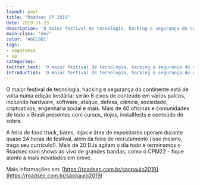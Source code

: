 ```yaml
---
layout: post
title: "Roadsec SP 2019"
date: 2019-11-23
description: 'O maior festival de tecnologia, hacking e segurança do continente.'
main-class: 'dev'
color: '#6EC8B1'
tags:
- segurança
- sp
categories:
twitter_text: 'O maior festival de tecnologia, hacking e segurança do continente.'
introduction: 'O maior festival de tecnologia, hacking e segurança do continente.'
---
```


O maior festival de tecnologia, hacking e segurança do continente está de volta numa edição lendária: serão 8 eixos de conteúdo em vários palcos, incluindo hardware, software, ataque, defesa, ciência, sociedade, criptoativos, engenharia social e mais. Mais de 40 oficinas e comunidades de todo o Brasil presentes com cursos, dojos, installfests e conteúdo de sobra. 

A feira de food truck, bares, lojas e área de expositores operam durante quase 24 horas de festival, além da feira de recrutamento (isso mesmo, traga seu currículo!). Mais de 20 DJs agitam o dia todo e terminamos o Roadsec com shows ao vivo de grandes bandas, como o CPM22 - fique atento à mais novidades em breve. 
 

 Mais informações em: [https://roadsec.com.br/saopaulo2019](https://roadsec.com.br/saopaulo2019)
